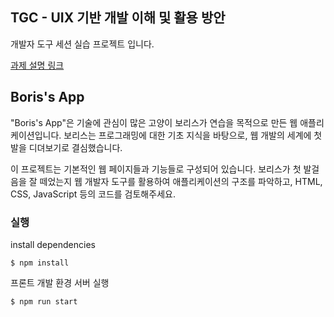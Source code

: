 ## TGC - UIX 기반 개발 이해 및 활용 방안

개발자 도구 세션 실습 프로젝트 입니다.

[과제 설명 링크](https://koreacat.notion.site/449b6a249eec48b4baa6e5fcb1fc6e5b)

## Boris's App

"Boris's App"은 기술에 관심이 많은 고양이 보리스가 연습을 목적으로 만든 웹 애플리케이션입니다. 보리스는 프로그래밍에 대한 기초 지식을 바탕으로, 웹 개발의 세계에 첫발을 디뎌보기로 결심했습니다. 


이 프로젝트는 기본적인 웹 페이지들과 기능들로 구성되어 있습니다. 보리스가 첫 발걸음을 잘 떼었는지 웹 개발자 도구를 활용하여 애플리케이션의 구조를 파악하고, HTML, CSS, JavaScript 등의 코드를 검토해주세요.

### 실행

install dependencies

```
$ npm install
```

프론트 개발 환경 서버 실행 

```
$ npm run start
```
